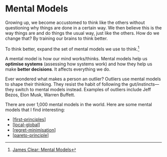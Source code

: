 # Mental Models

Growing up, we become accustomed to think like the others without questioning why things are done in a certain way. We then believe this is the way things are and do things the usual way, just like the others. How do we change that? By training our brains to think better.

To think better, expand the set of mental models we use to think.[^s1]

A mental model is how our mind works/thinks. Mental models help us **optimise systems** (assessing how systems work) and how they help us make **better decisions**. It affects everything we do.

Ever wondered what makes a person an outlier? Outliers use mental models to shape their thinking. They resist the habit of following the gut/instincts—they switch to mental models instead. Examples of outliers include Jeff Bezos, Elon Musk, Warren Buffett.

There are over 1,000 mental models in the world. Here are some mental models that I find interesting:
- [[first-principles]]
- [[local-global]]
- [[regret-minimisation]]
- [[pareto-principle]]


[^s1]: [James Clear: Mental Models](https://jamesclear.com/mental-models)

[//begin]: # "Autogenerated link references for markdown compatibility"
[first-principles]: mental-models/first-principles "First Principles"
[local-global]: mental-models/local-global "Local or Global"
[regret-minimisation]: mental-models/regret-minimisation "Regret Minimisation"
[pareto-principle]: pareto-principle "Pareto Principle"
[//end]: # "Autogenerated link references"